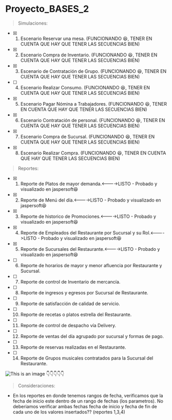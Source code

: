 # Proyecto_BASES_2

> Simulaciones:

- [x] 1)  Escenario Reservar una mesa.            (FUNCIONANDO 😆, TENER EN CUENTA QUE HAY QUE TENER LAS SECUENCIAS BIEN)
- [x] 2)  Escenario Compra de Inventario.            (FUNCIONANDO 😆, TENER EN CUENTA QUE HAY QUE TENER LAS SECUENCIAS BIEN)
- [x] 3)  Escenario de Contratación de Grupo.            (FUNCIONANDO 😆, TENER EN CUENTA QUE HAY QUE TENER LAS SECUENCIAS BIEN)
- [ ] 4)  Escenario Realizar Consumo.            (FUNCIONANDO 😆, TENER EN CUENTA QUE HAY QUE TENER LAS SECUENCIAS BIEN)
- [x] 5)  Escenario Pagar Nómina a Trabajadores.            (FUNCIONANDO 😆, TENER EN CUENTA QUE HAY QUE TENER LAS SECUENCIAS BIEN)
- [x] 6)  Escenario Contratación de personal.     (FUNCIONANDO 😆, TENER EN CUENTA QUE HAY QUE TENER LAS SECUENCIAS BIEN)
- [x] 7)  Escenario Compra de Sucursal.            (FUNCIONANDO 😆, TENER EN CUENTA QUE HAY QUE TENER LAS SECUENCIAS BIEN)
- [x] 8)  Escenario Realizar Compra.            (FUNCIONANDO 😆, TENER EN CUENTA QUE HAY QUE TENER LAS SECUENCIAS BIEN)

> Reportes:

- [x] 1)  Reporte de Platos de mayor demanda.<---->LISTO - Probado y visualizado en jaspersoft😆
- [x] 2)  Reporte de Menú del día.<---->LISTO - Probado y visualizado en jaspersoft😆
- [x] 3)  Reporte de historico de Promociones.<---->LISTO - Probado y visualizado en jaspersoft😆
- [x] 4)  Reporte de Empleados del Restaurante por Sucursal y su Rol.<---->LISTO - Probado y visualizado en jaspersoft😆
- [x] 5)  Reporte de Sucursales del Restaurante.<---->LISTO - Probado y visualizado en jaspersoft😆
- [ ] 6)  Reporte de horarios de mayor y menor afluencia por Restaurante y Sucursal.
- [ ] 7)  Reporte de control de Inventario de mercancía.
- [ ] 8)  Reporte de ingresos y egresos por Sucursal de Restaurante.
- [ ] 9)  Reporte de satisfacción de calidad de servicio.
- [ ] 10)  Reporte de recetas o platos estrella del Restaurante.
- [ ] 11)  Reporte de control de despacho vía Delivery.
- [ ] 12)  Reporte de ventas del día agrupado por sucursal y formas de pago.
- [ ] 13)  Reporte de reservas realizadas en el Restaurante.
- [ ] 14)  Reporte de Grupos musicales contratados para la Sucursal del Restaurante.

![This is an image](https://images3.memedroid.com/images/UPLOADED77/607ba2383c43c.jpeg) 👇👇👇👇👇

> Consideraciones: 
  - En los reportes en donde tenemos rangos de fecha, verificamos que la fecha de inicio este dentro de un rango de fechas (los parametros). No deberiamos verificar       ambas fechas fecha de inicio y fecha de fin de cada uno de los valores insertados?? (reportes 1,3,4)

